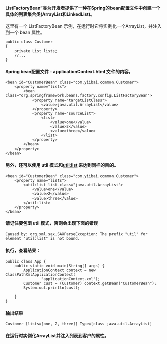 #### ListFactoryBean”类为开发者提供了一种在Spring的bean配置文件中创建一个具体的列表集合类(ArrayList和LinkedList)。
这里有一个 ListFactoryBean 示例，在运行时它将实例化一个ArrayList，并注入到一个 bean 属性。

    public class Customer 
    {
        private List lists;
        //...
    }
#### Spring bean配置文件 - applicationContext.html 文件的内容。

    <bean id="CustomerBean" class="com.yiibai.common.Customer">
        <property name="lists">
            <bean class="org.springframework.beans.factory.config.ListFactoryBean">
                <property name="targetListClass">
                    <value>java.util.ArrayList</value>
                </property>
                <property name="sourceList">
                    <list>
                        <value>one</value>
                        <value>2</value>
                        <value>three</value>
                    </list>
                </property>
            </bean>
        </property>
    </bean>
    
#### 另外，还可以使用 util 模式和<util:list> 来达到同样的目的。

    <bean id="CustomerBean" class="com.yiibai.common.Customer">
        <property name="lists">
            <util:list list-class="java.util.ArrayList">
                <value>one</value>
                <value>2</value>
                <value>three</value>
            </util:list>
        </property>
    </bean>

#### 请记住要包函 util 模式，否则会出现下面的错误
    Caused by: org.xml.sax.SAXParseException: The prefix "util" for element "util:list" is not bound.
#### 执行，查看结果：

    public class App {
        public static void main(String[] args) {
            ApplicationContext context = new ClassPathXmlApplicationContext(
                    "applicationContext.xml");
            Customer cust = (Customer) context.getBean("CustomerBean");
            System.out.println(cust);
            
        }
    }

#### 输出结果

    Customer [lists=[one, 2, three]] Type=[class java.util.ArrayList]
    
#### 在运行时实例化ArrayList并注入列表到客户的属性。